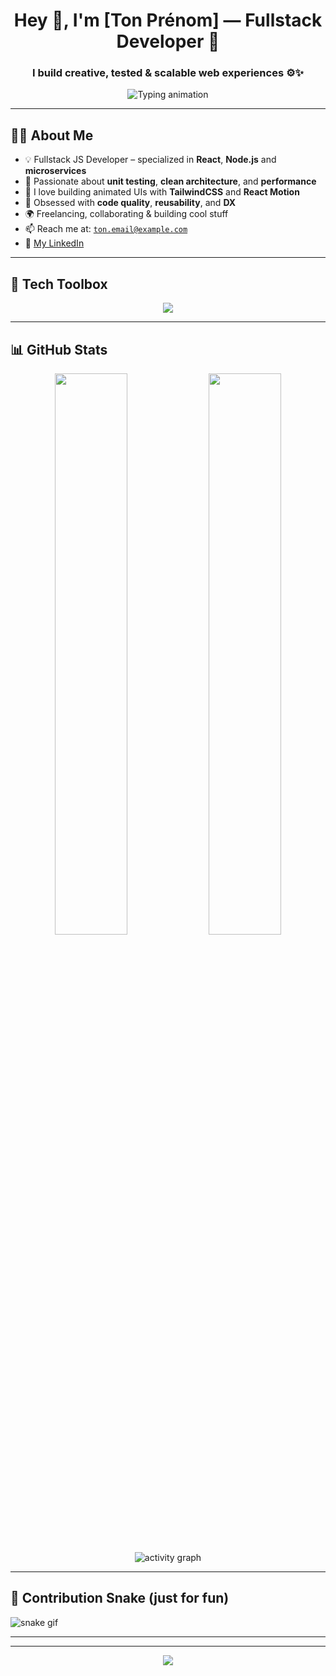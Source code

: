 <h1 align="center">Hey 👋, I'm [Ton Prénom] — Fullstack Developer 🚀</h1>
<h3 align="center">I build creative, tested & scalable web experiences ⚙️✨</h3>

<p align="center">
  <img src="https://readme-typing-svg.herokuapp.com?font=Fira+Code&size=22&duration=3000&pause=1000&center=true&vCenter=true&width=450&lines=React+%2F+Node.js+Dev;Loves+Clean+Code+%26+Microservices;Frontend+With+Flair+%F0%9F%9A%80;Let's+Build+Something+Awesome!" alt="Typing animation" />
</p>

---

## 👨‍💻 About Me

- 💡 Fullstack JS Developer – specialized in **React**, **Node.js** and **microservices**
- 🧪 Passionate about **unit testing**, **clean architecture**, and **performance**
- 🎨 I love building animated UIs with **TailwindCSS** and **React Motion**
- 🔄 Obsessed with **code quality**, **reusability**, and **DX**
- 🌍 Freelancing, collaborating & building cool stuff  
- 📫 Reach me at: [`ton.email@example.com`](mailto:ton.email@example.com)  
- 🔗 [My LinkedIn](https://linkedin.com/in/ton-pseudo)

---

## 🧰 Tech Toolbox

<p align="center">
  <img src="https://skillicons.dev/icons?i=react,nodejs,express,mongodb,postgres,tailwind,js,ts,git,docker,jest,vite" />
</p>

---



## 📊 GitHub Stats

<p align="center">
  <img src="https://github-readme-stats.vercel.app/api?username=ton-pseudo&show_icons=true&theme=radical" width="48%"/>
  <img src="https://github-readme-streak-stats.herokuapp.com/?user=ton-pseudo&theme=radical" width="48%"/>
</p>

<p align="center">
  <img src="https://github-readme-activity-graph.cyclic.app/graph?username=ton-pseudo&theme=rogue" alt="activity graph"/>
</p>

---



## 🐍 Contribution Snake (just for fun)

![snake gif](https://github.com/ton-pseudo/ton-pseudo/blob/output/github-contribution-grid-snake.svg)

---


---

<p align="center">
  <img src="https://capsule-render.vercel.app/api?type=waving&color=gradient&height=120&section=footer"/>
</p>
